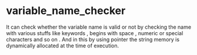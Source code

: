 # variable_name_checker
It can check whether the  variable name is valid or not by checking the name with various stuffs like keywords , begins with space , numeric or special characters and so on . And in this by using pointer the string memory is dynamically allocated at the time of execution. 
